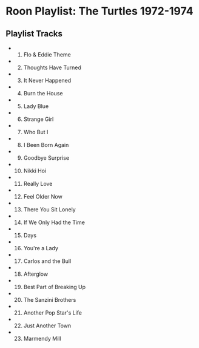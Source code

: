 # Roon Playlist: The Turtles 1972-1974

## Playlist Tracks


- 1. Flo & Eddie Theme
- 2. Thoughts Have Turned
- 3. It Never Happened
- 4. Burn the House
- 5. Lady Blue
- 6. Strange Girl
- 7. Who But I
- 8. I Been Born Again
- 9. Goodbye Surprise
- 10. Nikki Hoi
- 11. Really Love
- 12. Feel Older Now
- 13. There You Sit Lonely
- 14. If We Only Had the Time
- 15. Days
- 16. You're a Lady
- 17. Carlos and the Bull
- 18. Afterglow
- 19. Best Part of Breaking Up
- 20. The Sanzini Brothers
- 21. Another Pop Star's Life
- 22. Just Another Town
- 23. Marmendy Mill

